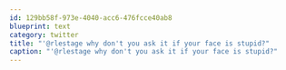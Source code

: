 ```yaml
---
id: 129bb58f-973e-4040-acc6-476fcce40ab8
blueprint: text
category: twitter
title: "'@rlestage why don't you ask it if your face is stupid?"
caption: "'@rlestage why don't you ask it if your face is stupid?"
---
```

